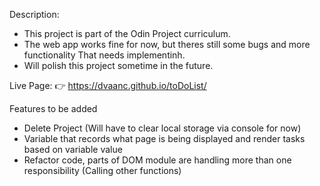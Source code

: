 Description:
- This project is part of the Odin Project curriculum.
- The web app works fine for now, but theres still some bugs and more functionality
  That needs implementinh. 
- Will polish this project sometime in the future.

Live Page:
👉 https://dvaanc.github.io/toDoList/

Features to be added
- Delete Project (Will have to clear local storage via console for now)
- Variable that records what page is being displayed and render tasks based on variable value
- Refactor code, parts of DOM module are handling more than one responsibility (Calling other functions)
